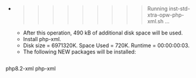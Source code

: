 * >>>>>>>>> Running inst-std-xtra-opw-php-xml.sh ...
  * After this operation, 490 kB of additional disk space will be used.
  * Install php-xml.
  * Disk size = 6971320K. Space Used = 720K. Runtime = 00:00:00:03.
  * The following NEW packages will be installed:
  ```bash
php8.2-xml php-xml
  ```
